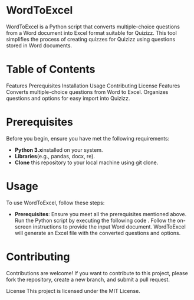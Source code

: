 # WordToExcel
WordToExcel is a Python script that converts multiple-choice questions from a Word document into Excel format suitable for Quizizz. This tool simplifies the process of creating quizzes for Quizizz using questions stored in Word documents.

# Table of Contents
Features
Prerequisites
Installation
Usage
Contributing
License
Features
Converts multiple-choice questions from Word to Excel.
Organizes questions and options for easy import into Quizizz.
# Prerequisites
Before you begin, ensure you have met the following requirements:

* **Python 3.x**installed on your system.
* **Libraries**(e.g., pandas, docx, re).
* **Clone** this repository to your local machine using git clone.
# Usage
To use WordToExcel, follow these steps:

* **Prerequisites**: Ensure you meet all the prerequisites mentioned above.
Run the Python script by executing the following code <python gui.py>.
Follow the on-screen instructions to provide the input Word document.
WordToExcel will generate an Excel file with the converted questions and options.
# Contributing
Contributions are welcome! If you want to contribute to this project, please fork the repository, create a new branch, and submit a pull request.

License
This project is licensed under the MIT License.
